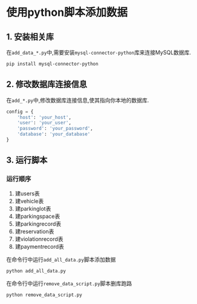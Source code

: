 # 使用python脚本添加数据

## 1. 安装相关库

在`add_data_*.py`中,需要安装`mysql-connector-python`库来连接MySQL数据库.

```bash
pip install mysql-connector-python
```

## 2. 修改数据库连接信息
在`add_*.py`中,修改数据库连接信息,使其指向你本地的数据库.

```python
config = {
    'host': 'your_host',
    'user': 'your_user',
    'password': 'your_password',
    'database': 'your_database'
}
```

## 3. 运行脚本

### 运行顺序
1. 建users表
2. 建vehicle表
3. 建parkinglot表
4. 建parkingspace表
5. 建parkingrecord表
6. 建reservation表
7. 建violationrecord表
8. 建paymentrecord表

在命令行中运行`add_all_data.py`脚本添加数据

```bash
python add_all_data.py
```

在命令行中运行`remove_data_script.py`脚本删库跑路

```bash
python remove_data_script.py
```
